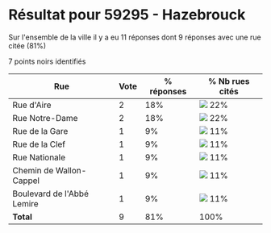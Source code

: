 # Résultat pour 59295 - Hazebrouck

Sur l'ensemble de la ville il y a eu 11 réponses dont 9 réponses avec une rue citée (81%)

7 points noirs identifiés

| Rue | Vote | % réponses | % Nb rues cités|
|-----|------|------------|----------------|
| Rue d'Aire | 2 | 18% | <img src="../../img/bar_22.gif" />&nbsp;22%|
| Rue Notre-Dame | 2 | 18% | <img src="../../img/bar_22.gif" />&nbsp;22%|
| Rue de la Gare | 1 | 9% | <img src="../../img/bar_11.gif" />&nbsp;11%|
| Rue de la Clef | 1 | 9% | <img src="../../img/bar_11.gif" />&nbsp;11%|
| Rue Nationale | 1 | 9% | <img src="../../img/bar_11.gif" />&nbsp;11%|
| Chemin de Wallon-Cappel | 1 | 9% | <img src="../../img/bar_11.gif" />&nbsp;11%|
| Boulevard de l'Abbé Lemire | 1 | 9% | <img src="../../img/bar_11.gif" />&nbsp;11%|
| **Total** | 9 | 81% | 100%|
